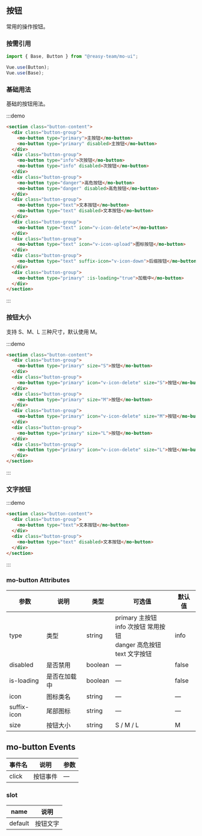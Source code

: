 ## 按钮

常用的操作按钮。

### 按需引用

```js
import { Base, Button } from "@reasy-team/mo-ui";

Vue.use(Button);
Vue.use(Base);
```

### 基础用法

基础的按钮用法。

:::demo

```html
<section class="button-content">
  <div class="button-group">
    <mo-button type="primary">主按钮</mo-button>
    <mo-button type="primary" disabled>主按钮</mo-button>
  </div>
  <div class="button-group">
    <mo-button type="info">次按钮</mo-button>
    <mo-button type="info" disabled>次按钮</mo-button>
  </div>
  <div class="button-group">
    <mo-button type="danger">高危按钮</mo-button>
    <mo-button type="danger" disabled>高危按钮</mo-button>
  </div>
  <div class="button-group">
    <mo-button type="text">文本按钮</mo-button>
    <mo-button type="text" disabled>文本按钮</mo-button>
  </div>
  <div class="button-group">
    <mo-button type="text" icon="v-icon-delete"></mo-button>
  </div>
  <div class="button-group">
    <mo-button type="text" icon="v-icon-upload">图标按钮</mo-button>
  </div>
  <div class="button-group">
    <mo-button type="text" suffix-icon="v-icon-down">后缀按钮</mo-button>
  </div>
  <div class="button-group">
    <mo-button type="primary" :is-loading="true">加载中</mo-button>
  </div>
</section>
```

:::

### 按钮大小

支持 S、M、L 三种尺寸，默认使用 M。

:::demo

```html
<section class="button-content">
  <div class="button-group">
    <mo-button type="primary" size="S">按钮</mo-button>
  </div>
  <div class="button-group">
    <mo-button type="primary" icon="v-icon-delete" size="S">按钮</mo-button>
  </div>
  <div class="button-group">
    <mo-button type="primary" size="M">按钮</mo-button>
  </div>
  <div class="button-group">
    <mo-button type="primary" icon="v-icon-delete" size="M">按钮</mo-button>
  </div>
  <div class="button-group">
    <mo-button type="primary" size="L">按钮</mo-button>
  </div>
  <div class="button-group">
    <mo-button type="primary" icon="v-icon-delete" size="L">按钮</mo-button>
  </div>
</section>
```

:::

### 文字按钮

:::demo

```html
<section class="button-content">
  <div class="button-group">
    <mo-button type="text">文本按钮</mo-button>
  </div>
  <div class="button-group">
    <mo-button type="text" disabled>文本按钮</mo-button>
  </div>
</section>
```

:::

### mo-button Attributes

| 参数        | 说明         | 类型    | 可选值                                                                                                    | 默认值 |
| ----------- | ------------ | ------- | --------------------------------------------------------------------------------------------------------- | ------ |
| type        | 类型         | string  | primary 主按钮<br />info 次按钮 常用按钮<br />danger 高危按钮<br />text 文字按钮 | info   |
| disabled    | 是否禁用     | boolean | —                                                                                                         | false  |
| is-loading  | 是否在加载中 | boolean | —                                                                                                         | false  |
| icon        | 图标类名     | string  | —                                                                                                         | —      |
| suffix-icon | 尾部图标     | string  | —                                                                                                         | —      |
| size        | 按钮大小     | string  | S / M / L                                                                                                 | M      |

## mo-button Events

| 事件名 | 说明     | 参数 |
| ------ | -------- | ---- |
| click  | 按钮事件 | —    |

### slot

| name    | 说明     |
| ------- | -------- |
| default | 按钮文字 |
